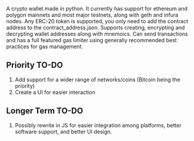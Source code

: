 A crypto wallet made in python.  It currently has support for ethereum and polygon mainnets and most major testnets, along with geth and infura nodes.  Any ERC-20 token is supported, you only need to add the contract address to the contract_address.json.  Supports creating, encrypting and decrypting wallet addresses along with mnemoics.  Can send transactions and has a full featured gas limiter using generally recommended best practices for gas management.   

## Priority TO-DO ##  
1. Add support for a wider range of networks/coins (Bitcoin being the priority)  
2. Create a UI for easier interaction  


## Longer Term TO-DO ##  
1. Possibly rewrite in JS for easier integration among platforms, better software support, and better UI design.
